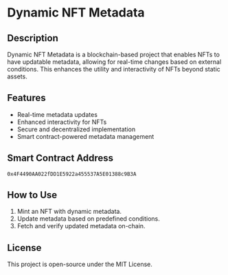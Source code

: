 # Dynamic NFT Metadata

## Description

Dynamic NFT Metadata is a blockchain-based project that enables NFTs to have updatable metadata, allowing for real-time changes based on external conditions. This enhances the utility and interactivity of NFTs beyond static assets.

## Features

- Real-time metadata updates
- Enhanced interactivity for NFTs
- Secure and decentralized implementation
- Smart contract-powered metadata management

## Smart Contract Address

`0x4F4490AA022fDD1E5922a455537A5E01388c9B3A`

## How to Use

1. Mint an NFT with dynamic metadata.
2. Update metadata based on predefined conditions.
3. Fetch and verify updated metadata on-chain.

## License

This project is open-source under the MIT License.

